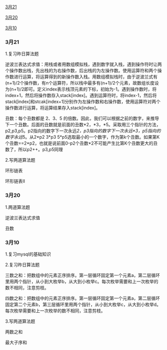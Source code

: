 [3月21](#3月21)

[3月20](#3月20)

[3月10](#3月10)

### 3月21

1.复习昨日算法题

逆波兰表达式求值：用栈或者用数组模拟栈，遇到数字就入栈，遇到操作符时让两个操作数出栈，先出栈的为右操作数，后出栈的为左操作数。使用运算符和两个操作数进行运算，将运算得到的新操作数入栈。用数组模拟栈时，由于逆波兰式有(n+1)/2个操作数，有n个运算符，所以栈中最多有(n+1)/2个元素，故数组长度设为(n+1)/2即可。定义index表示栈顶元素的下标，初始为-1。遇到操作数时，将index+1，然后将操作数存入stack[index]。遇到运算符时，将index-1，然后将stack[index]和stcak[index+1]分别作为左操作数和右操作数，使用运算符对两个操作数进行运算，将运算结果存入stack[index]。

丑数：每个丑数都是 2、3、5 的倍数。因此，我们可以根据之前的数字，来推导下一个丑数。后面的丑数就是前面的丑数\*2，\*3，\*5。采取用三个指针的方法，p2,p3,p5。p2指向的数字下一次永远*2，p3指向的数字下一次永远\*3，p5指向的数字永远*5。从2\*p2 3\*p3 5\*p5选取最小的一个数字，作为第k个丑数。如果第K个丑数==2\*p2，也就是说前面0-p2个丑数\*2不可能产生比第K个丑数更大的丑数了，所以p2++。p3,p5同理

2.写两道算法题

环形链表

环形链表II

### 3月20

1.两道算法题

逆波兰表达式求值

丑数

### 3月10

1.复习mysql的基础知识

2.复习昨日算法题

三数之和：把数组中的元素正序排序。第一层循环固定第一个元素a，第二层循环里用两个指针，从小到大枚举b，从大到小枚举c。每次枚举需要和上一次枚举的数不相同，注意剪枝。

四数之和：把数组中的元素正序排序。第一层循环固定第一个元素a，第二层循环固定第二个元素b，第三层循环里用两个指针，从小到大枚举c，从大到小枚举d。每次枚举需要和上一次枚举的数不相同，注意剪枝。

3.写两道算法题

两数之和

最大子序和
